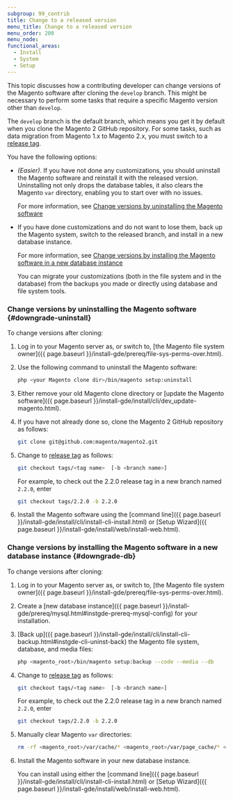 ```yaml
---
subgroup: 99_contrib
title: Change to a released version
menu_title: Change to a released version
menu_order: 200
menu_node:
functional_areas:
  - Install
  - System
  - Setup
---
```


This topic discusses how a contributing developer can change versions of the Magento software after cloning the `develop` branch. This might be necessary to perform some tasks that require a specific Magento version other than `develop`.

The `develop` branch is the default branch, which means you get it by default when you clone the Magento 2 GitHub repository. For some tasks, such as data migration from Magento 1.x to Magento 2.x, you must switch to a [release tag](https://github.com/magento/magento2/tags).

You have the following options:

*  *(Easier)*. If you have not done any customizations, you should uninstall the Magento software and reinstall it with the released version. Uninstalling not only drops the database tables, it also clears the Magento `var` directory, enabling you to start over with no issues.

   For more information, see [Change versions by uninstalling the Magento software](#downgrade-uninstall)

*  If you have done customizations and do not want to lose them, back up the Magento system, switch to the released branch, and install in a new database instance.

   For more information, see [Change versions by installing the Magento software in a new database instance](#downgrade-db)

   You can migrate your customizations (both in the file system and in the database) from the backups you made or directly using database and file system tools.

### Change versions by uninstalling the Magento software {#downgrade-uninstall}

To change versions after cloning:

1. Log in to your Magento server as, or switch to, [the Magento file system owner]({{ page.baseurl }}/install-gde/prereq/file-sys-perms-over.html).
1. Use the following command to uninstall the Magento software:

   ```bash
   php <your Magento clone dir>/bin/magento setup:uninstall
   ```

1. Either remove your old Magento clone directory or [update the Magento software]({{ page.baseurl }}/install-gde/install/cli/dev_update-magento.html).
1. If you have not already done so, clone the Magento 2 GitHub repository as follows:

   ```bash
   git clone git@github.com:magento/magento2.git
   ```

1. Change to [release tag](https://github.com/magento/magento2/tags) as follows:

   ```bash
   git checkout tags/<tag name>  [-b <branch name>]
   ```

   For example, to check out the 2.2.0 release tag in a new branch named `2.2.0`, enter

   ```bash
   git checkout tags/2.2.0 -b 2.2.0
   ```

1. Install the Magento software using the [command line]({{ page.baseurl }}/install-gde/install/cli/install-cli-install.html) or [Setup Wizard]({{ page.baseurl }}/install-gde/install/web/install-web.html).

### Change versions by installing the Magento software in a new database instance {#downgrade-db}

To change versions after cloning:

1. Log in to your Magento server as, or switch to, [the Magento file system owner]({{ page.baseurl }}/install-gde/prereq/file-sys-perms-over.html).
1. Create a [new database instance]({{ page.baseurl }}/install-gde/prereq/mysql.html#instgde-prereq-mysql-config) for your installation.
1. [Back up]({{ page.baseurl }}/install-gde/install/cli/install-cli-backup.html#instgde-cli-uninst-back) the Magento file system, database, and media files:

   ```bash
   php <magento_root>/bin/magento setup:backup --code --media --db
   ```

1. Change to [release tag](https://github.com/magento/magento2/tags) as follows:

   ```bash
   git checkout tags/<tag name>  [-b <branch name>]
   ```

   For example, to check out the 2.2.0 release tag in a new branch named `2.2.0`, enter

   ```bash
   git checkout tags/2.2.0 -b 2.2.0
   ```

1. Manually clear Magento `var` directories:

   ```bash
   rm -rf <magento_root>/var/cache/* <magento_root>/var/page_cache/* <magento_root>/generated/code/*
   ```

1. Install the Magento software in your new database instance.

   You can install using either the [command line]({{ page.baseurl }}/install-gde/install/cli/install-cli-install.html) or [Setup Wizard]({{ page.baseurl }}/install-gde/install/web/install-web.html).
